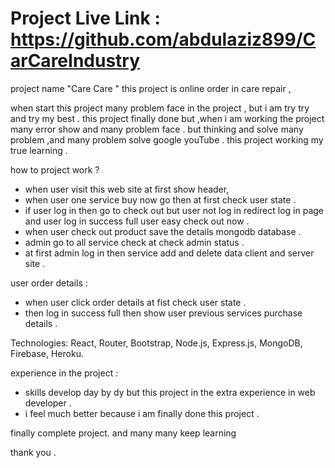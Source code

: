 # Project Live Link : https://github.com/abdulaziz899/CarCareIndustry

project name "Care Care " this project is online order in care repair ,

when start this project many problem face in the project , but i am try try and try my best . this project finally done but ,when i am working the project many error show and many problem face . but  thinking and solve many problem ,and many problem solve google youTube . this project working my true learning .

how to project work ? 
* when user visit this web site at first show header, 
* when user one service buy now go then at first check user state .
* if user log in then go to check out but user not log in redirect log in page and user log in success full user easy check out now . 
* when user check out product save the details mongodb database .
* admin go to all service check at check admin status .
* at first admin log in then service  add and delete data client and server site .

user order details : 
* when user click order details at fist check user state .
* then log in success full then show user previous services purchase details .

Technologies: React, Router, Bootstrap, Node.js, Express.js, MongoDB, Firebase, Heroku.

experience in the project : 
* skills develop day by dy but this project in the extra experience in web developer . 
* i feel much better because i am finally done this project .



finally complete project. and many many keep learning

thank you .
